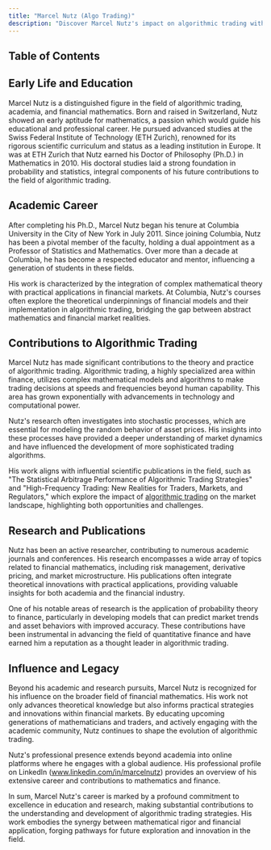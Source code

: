 ```yaml
---
title: "Marcel Nutz (Algo Trading)"
description: "Discover Marcel Nutz's impact on algorithmic trading with a robust blend of academia and finance Explore his career from ETH Zurich to Columbia University."
---
```




## Table of Contents

## Early Life and Education

Marcel Nutz is a distinguished figure in the field of algorithmic trading, academia, and financial mathematics. Born and raised in Switzerland, Nutz showed an early aptitude for mathematics, a passion which would guide his educational and professional career. He pursued advanced studies at the Swiss Federal Institute of Technology (ETH Zurich), renowned for its rigorous scientific curriculum and status as a leading institution in Europe. It was at ETH Zurich that Nutz earned his Doctor of Philosophy (Ph.D.) in Mathematics in 2010. His doctoral studies laid a strong foundation in probability and statistics, integral components of his future contributions to the field of algorithmic trading.

## Academic Career

After completing his Ph.D., Marcel Nutz began his tenure at Columbia University in the City of New York in July 2011. Since joining Columbia, Nutz has been a pivotal member of the faculty, holding a dual appointment as a Professor of Statistics and Mathematics. Over more than a decade at Columbia, he has become a respected educator and mentor, influencing a generation of students in these fields.

His work is characterized by the integration of complex mathematical theory with practical applications in financial markets. At Columbia, Nutz's courses often explore the theoretical underpinnings of financial models and their implementation in algorithmic trading, bridging the gap between abstract mathematics and financial market realities.

## Contributions to Algorithmic Trading

Marcel Nutz has made significant contributions to the theory and practice of algorithmic trading. Algorithmic trading, a highly specialized area within finance, utilizes complex mathematical models and algorithms to make trading decisions at speeds and frequencies beyond human capability. This area has grown exponentially with advancements in technology and computational power.

Nutz's research often investigates into stochastic processes, which are essential for modeling the random behavior of asset prices. His insights into these processes have provided a deeper understanding of market dynamics and have influenced the development of more sophisticated trading algorithms.

His work aligns with influential scientific publications in the field, such as "The Statistical Arbitrage Performance of Algorithmic Trading Strategies" and "High-Frequency Trading: New Realities for Traders, Markets, and Regulators," which explore the impact of [algorithmic trading](/wiki/algorithmic-trading) on the market landscape, highlighting both opportunities and challenges.

## Research and Publications

Nutz has been an active researcher, contributing to numerous academic journals and conferences. His research encompasses a wide array of topics related to financial mathematics, including risk management, derivative pricing, and market microstructure. His publications often integrate theoretical innovations with practical applications, providing valuable insights for both academia and the financial industry.

One of his notable areas of research is the application of probability theory to finance, particularly in developing models that can predict market trends and asset behaviors with improved accuracy. These contributions have been instrumental in advancing the field of quantitative finance and have earned him a reputation as a thought leader in algorithmic trading.

## Influence and Legacy

Beyond his academic and research pursuits, Marcel Nutz is recognized for his influence on the broader field of financial mathematics. His work not only advances theoretical knowledge but also informs practical strategies and innovations within financial markets. By educating upcoming generations of mathematicians and traders, and actively engaging with the academic community, Nutz continues to shape the evolution of algorithmic trading.

Nutz's professional presence extends beyond academia into online platforms where he engages with a global audience. His professional profile on LinkedIn (www.linkedin.com/in/marcelnutz) provides an overview of his extensive career and contributions to mathematics and finance.

In sum, Marcel Nutz's career is marked by a profound commitment to excellence in education and research, making substantial contributions to the understanding and development of algorithmic trading strategies. His work embodies the synergy between mathematical rigor and financial application, forging pathways for future exploration and innovation in the field.
